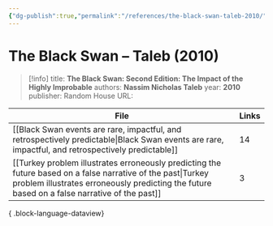 ```yaml
---
{"dg-publish":true,"permalink":"/references/the-black-swan-taleb-2010/"}
---
```



# The Black Swan – Taleb (2010)

> [!info]
> title: **The Black Swan: Second Edition: The Impact of the Highly Improbable**
> authors: **Nassim Nicholas Taleb**
> year: **2010**
> publisher: Random House
> URL: 


| File                                                                                                                                                                                                            | Links |
| --------------------------------------------------------------------------------------------------------------------------------------------------------------------------------------------------------------- | ----- |
| [[Black Swan events are rare, impactful, and retrospectively predictable\|Black Swan events are rare, impactful, and retrospectively predictable]]                                                           | 14    |
| [[Turkey problem illustrates erroneously predicting the future based on a false narrative of the past\|Turkey problem illustrates erroneously predicting the future based on a false narrative of the past]] | 3     |

{ .block-language-dataview}
